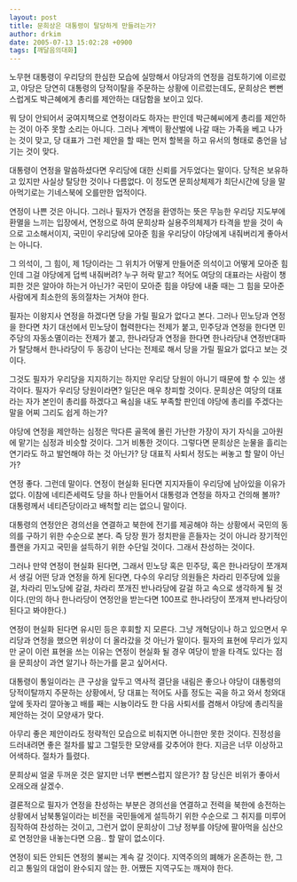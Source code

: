 ```yaml
---
layout: post
title: 문희상은 대통령이 탈당하게 만들려는가?
author: drkim
date: 2005-07-13 15:02:28 +0900
tags: [깨달음의대화]
---
```

노무현 대통령이 우리당의 한심한 모습에 실망해서 야당과의 연정을 검토하기에 이르렀고, 야당은 당연히 대통령의 당적이탈을 주문하는 상황에 이르렀는데도, 문희상은 뻔뻔스럽게도 박근혜에게 총리를 제안하는 대담함을 보이고 있다. 

뭐 당이 안되어서 궁여지책으로 연정이라도 하자는 판인데 박근혜씨에게 총리를 제안하는 것이 아주 못할 소리는 아니다. 그러나 계백이 황산벌에 나갈 때는 가족을 베고 나가는 것이 맞고, 당 대표가 그런 제안을 할 때는 먼저 할복을 하고 유서의 형태로 충언을 남기는 것이 맞다. 

대통령이 연정을 말씀하셨다면 우리당에 대한 신뢰를 거두었다는 말이다. 당적은 보유하고 있지만 사실상 탈당한 것이나 다름없다. 이 정도면 문희상체제가 최단시간에 당을 말아먹기로는 기네스북에 오를만한 업적이다. 

연정이 나쁜 것은 아니다. 그러나 필자가 연정을 환영하는 뜻은 무능한 우리당 지도부에 환멸을 느끼는 입장에서, 연정으로 하여 문희상파 실용주의체제가 타격을 받을 것이 속으로 고소해서이지, 국민이 우리당에 모아준 힘을 우리당이 야당에게 내줘버리게 좋아서는 아니다. 

그 의석이, 그 힘이, 제 1당이라는 그 위치가 어떻게 만들어준 의석이고 어떻게 모아준 힘인데 그걸 야당에게 덥썩 내줘버려? 누구 허락 맡고? 적어도 여당의 대표라는 사람이 챙피한 것은 알아야 하는거 아닌가? 국민이 모아준 힘을 야당에 내줄 때는 그 힘을 모아준 사람에게 최소한의 동의절차는 거쳐야 한다. 

필자는 이왕지사 연정을 하겠다면 당을 가릴 필요가 없다고 본다. 그러나 민노당과 연정을 한다면 차기 대선에서 민노당이 협력한다는 전제가 붙고, 민주당과 연정을 한다면 민주당의 자동소멸이라는 전제가 붙고, 한나라당과 연정을 한다면 한나라당내 연정반대파가 탈당해서 한나라당이 두 동강이 난다는 전제로 해서 당을 가릴 필요가 없다고 보는 것이다. 

그것도 필자가 우리당을 지지하기는 하지만 우리당 당원이 아니기 때문에 할 수 있는 생각이다. 필자가 우리당 당원이라면? 일단은 매우 창피할 것이다. 문희상은 여당의 대표라는 자가 본인이 총리를 하겠다고 욕심을 내도 부족할 판인데 야당에 총리를 주겠다는 말을 어찌 그리도 쉽게 하는가? 

야당에 연정을 제안하는 심정은 막다른 골목에 몰린 가난한 가장이 자기 자식을 고아원에 맡기는 심정과 비슷할 것이다. 그거 비통한 것이다. 그렇다면 문희상은 눈물을 흘리는 연기라도 하고 발언해야 하는 것 아닌가? 당 대표직 사퇴서 정도는 써놓고 할 말이 아닌가? 

연정 좋다. 그런데 말이다. 연정이 현실화 된다면 지지자들이 우리당에 남아있을 이유가 없다. 이참에 네티즌세력도 당을 하나 만들어서 대통령과 연정을 하자고 건의해 볼까? 대통령께서 네티즌당이라고 배척할 리는 없으니 말이다. 

대통령의 연정안은 경의선을 연결하고 북한에 전기를 제공해야 하는 상황에서 국민의 동의를 구하기 위한 수순으로 본다. 즉 당장 뭔가 정치판을 흔들자는 것이 아니라 장기적인 플랜을 가지고 국민을 설득하기 위한 수단일 것이다. 그래서 찬성하는 것이다. 

그러나 만약 연정이 현실화 된다면, 그래서 민노당 혹은 민주당, 혹은 한나라당이 쪼개져서 생길 어떤 당과 연정을 하게 된다면, 다수의 우리당 의원들은 차라리 민주당에 있을걸, 차라리 민노당에 갈걸, 차라리 쪼개진 반나라당에 갈걸 하고 속으로 생각하게 될 것이다.(만의 하나 한나라당이 연정안을 받는다면 100프로 한나라당이 쪼개져 반나라당이 된다고 봐야한다.) 

연정이 현실화 된다면 유시민 등은 후회할 지 모른다. 그냥 개혁당이나 하고 있으면서 우리당과 연정을 했으면 위상이 더 올라갔을 것 아닌가 말이다. 필자의 표현에 무리가 있지만 굳이 이런 표현을 쓰는 이유는 연정이 현실화 될 경우 여당이 받을 타격도 있다는 점을 문희상이 과연 알기나 하는가를 묻고 싶어서다. 

대통령이 통일이라는 큰 구상을 앞두고 역사적 결단을 내림은 좋으나 야당이 대통령의 당적이탈까지 주문하는 상황에서, 당 대표는 적어도 사흘 정도는 곡을 하고 와서 청와대 앞에 돗자리 깔아놓고 배를 째는 시늉이라도 한 다음 사퇴서를 겸해서 야당에 총리직을 제안하는 것이 모양새가 맞다. 

아무리 좋은 제안이라도 정략적인 모습으로 비춰지면 아니한만 못한 것이다. 진정성을 드러내려면 좋은 절차를 밟고 그럴듯한 모양새를 갖추어야 한다. 지금은 너무 이상하고 어색하다. 절차가 틀렸다. 

문희상씨 얼굴 두꺼운 것은 알지만 너무 뻔뻔스럽지 않은가? 참 당신은 비위가 좋아서 오래오래 살겠수. 

결론적으로 필자가 연정을 찬성하는 부분은 경의선을 연결하고 전력을 북한에 송전하는 상황에서 남북통일이라는 비전을 국민들에게 설득하기 위한 수순으로 그 취지를 미루어 짐작하여 찬성하는 것이고, 그런거 없이 문희상이 그냥 정부를 야당에 팔아먹을 심산으로 연정안을 내놓는다면 으음.. 할 말이 없소이다. 

연정이 되든 안되든 연정의 불씨는 계속 갈 것이다. 지역주의의 폐해가 온존하는 한, 그리고 통일의 대업이 완수되지 않는 한. 어쨌든 지역구도는 깨져야 한다.